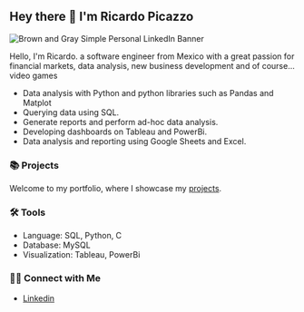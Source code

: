 ## Hey there 🫰 I'm Ricardo Picazzo

![Brown and Gray Simple Personal LinkedIn Banner](https://github.com/DenkaSaegusa/Simple-Banner/blob/main/P%20(2).png?raw=true)

Hello, I'm Ricardo. a software engineer from Mexico with a great passion for financial markets, data analysis, new business development and of course... video games

- Data analysis with Python and python libraries such as Pandas and Matplot
- Querying data using SQL.
- Generate reports and perform ad-hoc data analysis.
- Developing dashboards on Tableau and PowerBi.
- Data analysis and reporting using Google Sheets and Excel.

### 📚 Projects

Welcome to my portfolio, where I showcase my [projects](https://github.com/DenkaSaegusa?tab=repositories).

### 🛠️ Tools

- Language: SQL, Python, C
- Database: MySQL
- Visualization: Tableau, PowerBi

### 👋🏻 Connect with Me

- [Linkedin](https://www.linkedin.com/in/ricardo-picazzo-552630142/)
